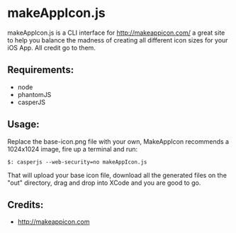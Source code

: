 # makeAppIcon.js
makeAppIcon.js is a CLI interface for http://makeappicon.com/ a great site to
help you balance the madness of creating all different icon sizes for your iOS
App. All credit go to them.

## Requirements:
- node
- phantomJS
- casperJS

## Usage:
Replace the base-icon.png file with your own, MakeAppIcon recommends a 1024x1024
image, fire up a terminal and run:
```
$: casperjs --web-security=no makeAppIcon.js
```
That will upload your base icon file, download all the generated files on the
"out" directory, drag and drop into XCode and you are good to go.

## Credits:
- http://makeappicon.com 

